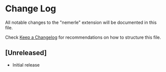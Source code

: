 # Change Log
All notable changes to the "nemerle" extension will be documented in this file.

Check [Keep a Changelog](http://keepachangelog.com/) for recommendations on how to structure this file.

## [Unreleased]
- Initial release